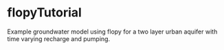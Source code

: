 # flopyTutorial
 Example groundwater model using flopy for a two layer urban aquifer with time varying recharge and pumping.

